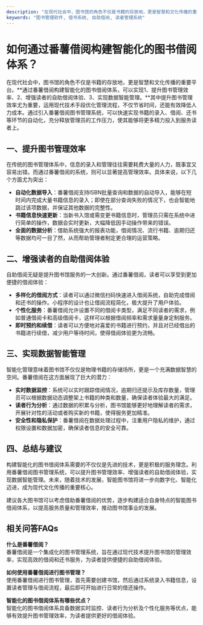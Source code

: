 ```yaml
---
description: "在现代社会中，图书馆的角色不仅是书籍的存放地，更是智慧和文化传播的重要平台。**通过番薯借阅构建智能化的图书借阅体系，可以实现1、提升图书管理效率、2、增强读者的自助借阅体验、3、实现数据智能管理。**其中提升图书管理效率尤为重要，运用现代技术手段优化管理流程，不仅节省时间，还能有效降低人力成本。通过引入番薯借阅图书管理系统，可以快速实现书籍的录入、借阅、还书等环节的自动化，充分释放管理员的工作压力，使其能够将更多精力投入到服务读者上。"
keywords: "图书管理软件, 借书系统, 自助借阅, 读者管理系统"
---
```

# 如何通过番薯借阅构建智能化的图书借阅体系？  

  

在现代社会中，图书馆的角色不仅是书籍的存放地，更是智慧和文化传播的重要平台。**通过番薯借阅构建智能化的图书借阅体系，可以实现1、提升图书管理效率、2、增强读者的自助借阅体验、3、实现数据智能管理。**其中提升图书管理效率尤为重要，运用现代技术手段优化管理流程，不仅节省时间，还能有效降低人力成本。通过引入番薯借阅图书管理系统，可以快速实现书籍的录入、借阅、还书等环节的自动化，充分释放管理员的工作压力，使其能够将更多精力投入到服务读者上。

## 一、提升图书管理效率

在传统的图书管理体系中，信息的录入和管理往往需要耗费大量的人力，既事宜又容易出错。而通过番薯借阅的系统，则可以显著提高管理效率。具体来说，以下几个方面尤为突出：

- **自动化数据导入**：番薯借阅支持ISBN批量查询和数据的自动导入，能够在短时间内完成大量书籍信息的录入；即使在部分查询失败的情况下，也会智能地跳过该项数据，并保证其他数据的完整性。
- **书籍信息快速更新**：当新书入馆或需变更书籍信息时，管理员只需在系统中进行简单的操作，数据会实时更新，大幅降低因手动操作带来的错误。
- **全面的数据分析**：借助系统强大的报表功能，借阅情况、流行书籍、逾期归还等数据均可一目了然，从而帮助管理者制定更合理的运营策略。

## 二、增强读者的自助借阅体验

自助借阅无疑是提升图书馆服务的一大创新。通过番薯借阅，读者可以享受到更加便捷的借阅体验：

- **多样化的借阅方式**：读者可以通过微信扫码快速进入借阅系统，自助完成借阅和还书的操作。小程序的设计也让借阅流程简化，极大提升了用户体验。
- **个性化服务**：番薯借阅允许设置不同的借阅卡类型，满足不同读者的需求，例如普通借阅卡和高级借阅卡，这样可以根据借阅频率和需求量量身定制服务。
- **即时预约和续借**：读者可以方便地对喜爱的书籍进行预约，并且对已经借出的书籍进行续借，减少用户等待时间，使得借阅体验更为流畅。

## 三、实现数据智能管理

智能化管理意味着图书馆不仅仅是物理书籍的存储场所，更是一个充满数据智慧的空间。番薯借阅在这方面展现了巨大的潜力：

- **实时数据监控**：系统可以实时跟踪借阅情况，逾期归还提示及库存数量，管理员可以根据数据动态调整架上书籍的种类和数量，确保读者体验最大的满足。
- **读者行为分析**：通过数据的积累与分析，图书馆能够更好地理解读者的需求，开展针对性的活动或者购买新的书籍，使得服务更加精准。
- **安全性和隐私保护**：番薯借阅在数据处理过程中，注重用户隐私的维护，通过权限设置和数据加密，确保读者信息的安全可靠。

## 四、总结与建议

构建智能化的图书借阅体系需要的不仅仅是先进的技术，更是积极的服务理念。利用番薯借阅图书管理系统，可以提升图书管理效率、增强读者的自助借阅体验，实现数据智能管理。未来，随着技术的发展，智能图书馆将进一步向数字化、智能化迈进，成为现代文化传播的重要核心。

建议各大图书馆可以考虑借助番薯借阅的优势，逐步构建适合自身特点的智能图书借阅体系，以提高服务质量和管理效率，推动图书馆事业的发展。

## 相关问答FAQs

**什么是番薯借阅？**  
番薯借阅是一个集成化的图书管理系统，旨在通过现代技术提升图书馆的管理效率，实现高效的借阅和还书服务，为读者提供便捷的自助借阅体验。

**如何使用番薯借阅进行图书管理？**  
使用番薯借阅进行图书管理，首先需要创建书馆，然后通过系统录入书籍信息，设置读者管理与借阅流程，最后即可开始进行日常的借还操作。

**智能化的图书借阅体系有哪些优点？**  
智能化的图书借阅体系具备数据实时监控、读者行为分析及个性化服务等优点，能够有效提升图书管理效率，为读者提供更好的借阅体验。
